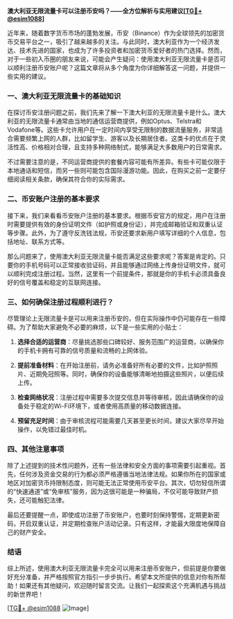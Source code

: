 **澳大利亚无限流量卡可以注册币安吗？——全方位解析与实用建议[[TG💪+ @esim1088](https://t.me/s/esim1088)]**

近年来，随着数字货币市场的蓬勃发展，币安（Binance）作为全球领先的加密货币交易平台之一，吸引了越来越多的关注。与此同时，澳大利亚作为一个经济发达、技术先进的国家，也成为了许多投资者和加密货币爱好者的热门选择。然而，对于一些初入币圈的朋友来说，可能会产生疑问：使用澳大利亚无限流量卡是否可以顺利注册币安账户呢？这篇文章将从多个角度为你详细解答这一问题，并提供一些实用的建议。

### 一、澳大利亚无限流量卡的基础知识

在探讨币安注册问题之前，我们先来了解一下澳大利亚的无限流量卡是什么。澳大利亚的无限流量卡通常由当地的通信运营商提供，例如Optus、Telstra和Vodafone等。这些卡允许用户在一定时间内享受无限制的数据流量服务，非常适合需要频繁上网的人群，比如留学生、游客以及长期居住者。这类卡的优点在于灵活性高、价格相对合理，且支持多种网络制式，能够满足大多数用户的日常需求。

不过需要注意的是，不同运营商提供的套餐内容可能有所差异。有些卡可能仅限于本地通话和短信，而另一些则可能包含国际漫游功能。因此，在购买之前一定要仔细阅读相关条款，确保其符合你的实际需求。

### 二、币安账户注册的基本要求

接下来，我们来看看币安账户注册的基本要求。根据币安官方的规定，用户在注册时需要提供有效的身份证明文件（如护照或身份证），并完成邮箱验证和双重认证等步骤。此外，为了遵守反洗钱法规，币安还要求新用户填写详细的个人信息，包括地址、联系方式等。

那么问题来了，使用澳大利亚无限流量卡能否满足这些要求呢？答案是肯定的。只要你的手机号码可以正常接收验证码，并且能够通过网络上传身份证明文件，就可以顺利完成注册过程。当然，这里有一个前提条件，那就是你的手机卡必须具备良好的信号覆盖和稳定的互联网连接。

### 三、如何确保注册过程顺利进行？

尽管理论上无限流量卡是可以用来注册币安的，但在实际操作中仍可能存在一些障碍。为了帮助大家避免不必要的麻烦，以下是一些实用的小贴士：

1. **选择合适的运营商**：尽量挑选那些口碑较好、服务范围广的运营商，以确保你的手机卡拥有可靠的信号质量和流畅的上网体验。
   
2. **提前准备材料**：在开始注册前，请务必准备好所有必要的文件，比如护照照片、近期免冠照等。同时，确保你的设备能够清晰地拍摄这些照片，以便后续上传。
   
3. **检查网络状况**：注册过程中需要多次提交信息并等待审核，因此请确保你的设备处于稳定的Wi-Fi环境下，或者使用高质量的移动数据连接。
   
4. **预留充足时间**：由于审核流程可能需要几天甚至更长时间，建议大家尽早开始操作，以免错过最佳时机。

### 四、其他注意事项

除了上述提到的技术性问题外，还有一些法律和安全方面的事项需要引起重视。首先，任何涉及资金交易的行为都必须严格遵循当地法律法规。如果你所在的国家或地区对加密货币持限制态度，则可能无法正常使用币安平台。其次，切勿轻信所谓的“快速通道”或“免审核”服务，因为这很可能是一种骗局，不仅可能导致财产损失，还可能触犯法律。

最后还要提醒一点，即使成功注册了币安账户，也要时刻保持警惕，定期更新密码，开启双重认证，并定期检查账户活动记录。只有这样，才能最大限度地保障自己的财产安全。

### 结语

综上所述，使用澳大利亚无限流量卡完全可以用来注册币安账户，但前提是你要做好充分准备，并严格按照官方指引一步步执行。希望本文所提供的信息对你有所帮助！如果还有其他疑问，欢迎随时留言交流。让我们一起探索这个充满机遇与挑战的新世界吧！

[[TG💪+ @esim1088](https://t.me/s/esim1088) ![Image](https://i.postimg.cc/4NQfJmqS/Snipaste-2025-05-13-00-14-12.png)]
